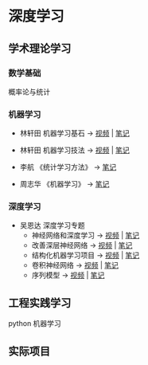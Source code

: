 #  深度学习
## 学术理论学习
### 数学基础

概率论与统计

### 机器学习

- 林轩田 机器学习基石 -> [视频](https://www.youtube.com/watch?v=nQvpFSMPhr0&list=PLXVfgk9fNX2I7tB6oIINGBmW50rrmFTqf) | [笔记](/note/MLF/README.md) 

- 林轩田 机器学习技法 -> [视频](https://www.youtube.com/watch?v=A-GxGCCAIrg&list=PLXVfgk9fNX2IQOYPmqjqWsNUFl2kpk1U2) | [笔记](/note/MLT/README.md) 
  
- 李航 《统计学习方法》 -> [笔记](/note/STM_LH/README.md) 
 
- 周志华 《机器学习》 -> [笔记](/note/ML_ZZH/README.md) 

### 深度学习
 - 吴恩达 深度学习专题
    - 神经网络和深度学习 -> [视频](https://mooc.study.163.com/course/2001281002#/info) | [笔记](/note/DL01/README.md) 
    - 改善深层神经网络 -> [视频](https://mooc.study.163.com/course/2001281003#/info) | [笔记](/note/DL02/README.md) 
    - 结构化机器学习项目 -> [视频](https://mooc.study.163.com/course/2001280004#/info) | [笔记](/note/DL03/README.md) 
    - 卷积神经网络 -> [视频](https://mooc.study.163.com/course/2001281004#/info) | [笔记](/note/DL04/README.md) 
    - 序列模型 -> [视频](https://mooc.study.163.com/course/2001280005#/info) | [笔记](/note/DL05/README.md) 

## 工程实践学习

python 机器学习

## 实际项目
